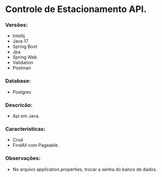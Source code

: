 # Controle de Estacionamento API.

### Versões:
+ Intellij
+ Java 17
+ Spring Boot
+ Jpa
+ Spring Web
+ Validation 
+ Postman

### Database:
+ Postgres 

### Descricão:
+ Api em Java. 

### Caracteristicas:
+ Crud
+ FindAll com Pageable.

### Observações:
+ No arquivo application.properties, trocar a senha do banco de dados.
